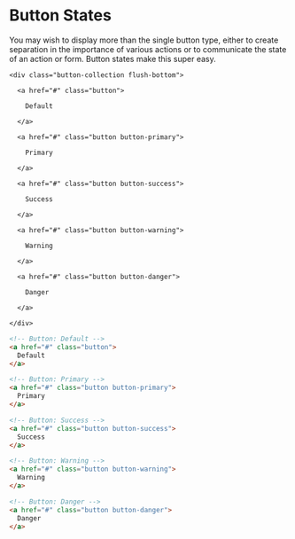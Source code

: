# Button States

You may wish to display more than the single button type, either to create separation in the importance of various actions or to communicate the state of an action or form.  Button states make this super easy.

<div class="panel flush-bottom">

  <div class="panel-cell">

    <div class="button-collection flush-bottom">

      <a href="#" class="button">

        Default

      </a>

      <a href="#" class="button button-primary">

        Primary

      </a>

      <a href="#" class="button button-success">

        Success

      </a>

      <a href="#" class="button button-warning">

        Warning

      </a>

      <a href="#" class="button button-danger">

        Danger

      </a>

    </div>

  </div>

  <div class="panel-cell panel-cell-light panel-cell-code-block" markdown="1">

```html
<!-- Button: Default -->
<a href="#" class="button">
  Default
</a>

<!-- Button: Primary -->
<a href="#" class="button button-primary">
  Primary
</a>

<!-- Button: Success -->
<a href="#" class="button button-success">
  Success
</a>

<!-- Button: Warning -->
<a href="#" class="button button-warning">
  Warning
</a>

<!-- Button: Danger -->
<a href="#" class="button button-danger">
  Danger
</a>
```

  </div>

</div>
